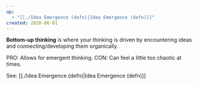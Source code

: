 ```yaml
---
up:
  - "[[./Idea Emergence (defn)|Idea Emergence (defn)]]"
created: 2020-06-01
---
```


**Bottom-up thinking** is where your thinking is driven by encountering ideas and connecting/developing them organically. 

PRO: Allows for emergent thinking.
CON: Can feel a little too chaotic at times. 

See: [[./Idea Emergence (defn)|Idea Emergence (defn)]]